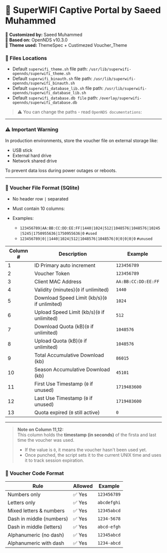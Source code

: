 # 🎯 SuperWIFI Captive Portal by Saeed Muhammed  

🔧 **Customized by:** Saeed Muhammed  
🧱 **Based on:** OpenNDS v10.3.0  
🎨 **Theme used:** ThemeSpec + Custimezed Voucher_Theme

### 📁 Files Locations
- Default `superwifi_theme.sh` file path: `/usr/lib/superwifi-opennds/superwifi_theme.sh`
- Default `superwifi_binauth.sh` file path: `/usr/lib/superwifi-opennds/superwifi_binauth.sh`  
- Default `superwifi_database_lib.sh` file path: `/usr/lib/superwifi-opennds/superwifi_database_lib.sh`  
- Default `superwifi_database.db file` path: `/overlay/superwifi-opennds/superwifi_database.db`

> ⚠️ You can change the paths - read `OpenNDS documentations`:

---

### ⚠️ Important Warning

In production environments, store the voucher file on external storage like:

- USB stick
- External hard drive
- Network shared drive

To prevent data loss during power outages or reboots.

---

### 📄 Voucher File Format (SQlite)

- No header row `|` separated 
- Must contain 10 columns:

- Examples:
  - `123456789|AA:BB:CC:DD:EE:FF|1440|1024|512|1048576|1048576|10245|5245|1750955636|1750955636|0` `#used`
  - `123456789|0||1440|1024|512|1048576|1048576|0|0|0|0|0` `#unused`

| Column # | Description | Example |
|----------|-------------|---------|
| 1 | ID Primary auto increment | `123456789` |
| 2 | Voucher Token | `123456789` |
| 3 | Client MAC Address | `AA:BB:CC:DD:EE:FF` |
| 4 | Validity (minutes)(`0` if unlimited) | `1440` |
| 5 | Download Speed Limit (kb/s)(`0` if unlimited) | `1024` |
| 6 | Upload Speed Limit (kb/s)(`0` if unlimited) | `512` |
| 7 | Download Quota (kB)(`0` if unlimited) | `1048576` |
| 8 | Upload Quota (kB)(`0` if unlimited) | `1048576` |
| 9 | Total Accumulative Download (kb) | `86015` |
| 10 | Season Accumulative Download (kb) | `45101` |
| 11 | First Use Timestamp (`0` if unused) | `1719483600` |
| 12 | Last Use Timestamp (`0` if unused) | `1719483600` |
| 13 | Quota expired (`0` still active) | `0` |

---
> **Note on Column 11,12:**  
> This column holds the **timestamp (in seconds)** of the firsta and last time the voucher was used.  
> - If the value is `0`, it means the voucher hasn't been used yet.  
> - Once punched, the script sets it to the current UNIX time and uses it to track session expiration.

### 🔐 Voucher Code Format

| Rule                        | Allowed | Example         |
|-----------------------------|---------|------------------|
| Numbers only               | ✅ Yes  | `123456789`     |
| Letters only               | ✅ Yes  | `abcdefghi`     |
| Mixed letters & numbers    | ✅ Yes  | `12345abcd`     |
| Dash in middle (numbers)   | ✅ Yes  | `1234-5678`     |
| Dash in middle (letters)   | ✅ Yes  | `abcd-efgh`     |
| Alphanumeric (no dash)     | ✅ Yes  | `12345abcd`     |
| Alphanumeric with dash     | ✅ Yes  | `1234-abcd`     |


